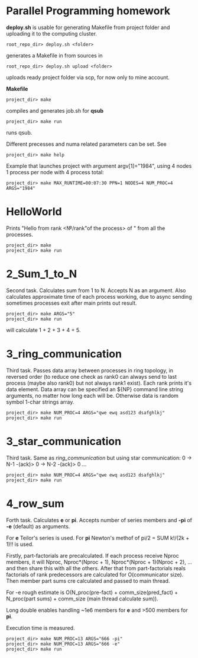 # Parallel Programming homework

**deploy.sh** is usable for generating Makefile from project folder and uploading it to the computing cluster.

    root_repo_dir> deploy.sh <folder>

generates a Makefile in <folder> from sources in <folder>

    root_repo_dir> deploy.sh upload <folder>

uploads ready project folder via scp, for now only to mine account.

**Makefile**

    project_dir> make

compiles and generates job.sh for **qsub**

    project_dir> make run

runs qsub.

Different precesses and numa related parameters can be set. See

    project_dir> make help

Example that launches project with argument argv[1]="1984", using 4 nodes 1 process per node with 4 process total:

    project_dir> make MAX_RUNTIME=00:07:30 PPN=1 NODES=4 NUM_PROC=4 ARGS="1984"

# HelloWorld

Prints "Hello from rank <№/rank"of the process> of <communicator size>"  from all the processes.

    project_dir> make
    project_dir> make run

# 2_Sum_1_to_N

Second task. Calculates sum from 1 to N. Accepts N as an argument. Also calculates approximate time of each process working, due to async sending sometimes processes exit after main prints out result.

    project_dir> make ARGS="5"
    project_dir> make run

will calculate 1 + 2 + 3 + 4 + 5.

# 3_ring_communication

Third task. Passes data array between processes in ring topology, in reversed order (to reduce one check as rank0 can always send to last process (maybe also rank0) but not always rank1 exist). Each rank prints it's data element. Data array can be specified an ${NP} command line string arguments, no matter how long each will be. Otherwise data is random symbol 1-char strings array.

    project_dir> make NUM_PROC=4 ARGS="qwe ewq asd123 dsafghlkj"
    project_dir> make run

# 3_star_communication

Third task. Same as *ring_communication* but using star communication: 0 -> N-1 -(ack)> 0 -> N-2 -(ack)> 0 ... 

    project_dir> make NUM_PROC=4 ARGS="qwe ewq asd123 dsafghlkj"
    project_dir> make run

# 4_row_sum

Forth task. Calculates **e** or **pi**. Accepts number of series members and **-pi** of **-e** (default) as arguments.

For **e** Teilor's series is used. For **pi** Newton's methof of pi/2 = SUM k!/(2k + 1)!! is used.

Firstly, part-factorials are precalculated. If each process receive Nproc members, it will Nproc, Nproc*(Nproc + 1), Nproc*(Nproc + 1)(Nproc + 2), ... and then share this with all the others. After that from part-factorials reals factorials of rank predecessors are calculated for O(communicator size). Then member part sums cre calculated and passed to main thread.

For -e rough estimate is O(N_proc(pre-fact) + comm_size(pred_fact) + N_proc(part sums) + comm_size (main thread calculate sum)).

Long double enables handling ~1e6 members for **e** and >500 members for **pi**.

Execution time is measured.

    project_dir> make NUM_PROC=13 ARGS="666 -pi"
    project_dir> make NUM_PROC=13 ARGS="666 -e"
    project_dir> make run